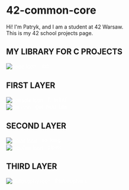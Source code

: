 # 42-common-core

Hi! I'm Patryk, and I am a student at 42 Warsaw.<br/>This is my 42 school projects page.

## MY LIBRARY FOR C PROJECTS
<a href="https://github.com/Zuraw7/42-common-core/tree/main/libft" style="color: white; text-decoration: none;">
  <img src="https://img.icons8.com/color/8/000000/code.png" style="vertical-align:middle;margin-right:8px;" alt="code icon"/>
  libft
</a>

## FIRST LAYER
<a href="https://github.com/Zuraw7/42-common-core/tree/main/ft_printf" style="color: white; text-decoration: none;">
  <img src="https://img.icons8.com/color/8/000000/console.png" style="vertical-align:middle;margin-right:8px;" alt="console icon"/>
  ft_printf
</a><br/>

<a href="https://github.com/Zuraw7/42-common-core/tree/main/get_next_line" style="color: white; text-decoration: none;">
  <img src="https://img.icons8.com/color/8/000000/list.png" style="vertical-align:middle;margin-right:8px;" alt="list icon"/>
  get_next_line
</a>

## SECOND LAYER
<a href="https://github.com/Zuraw7/42-common-core/tree/main/so_long" style="color: white; text-decoration: none;">
  <img src="https://img.icons8.com/color/8/000000/maze.png" style="vertical-align:middle;margin-right:8px;" alt="maze icon"/>
  so_long
</a><br/>

<a href="https://github.com/Zuraw7/42-common-core/tree/main/pipex" style="color: white; text-decoration: none;">
  <img src="https://img.icons8.com/color/8/000000/pipeline.png" style="vertical-align:middle;margin-right:8px;" alt="pipeline icon"/>
  pipex
</a>

## THIRD LAYER
<a href="https://github.com/Zuraw7/42-common-core/tree/main/philosophers" style="color: white; text-decoration: none;">
  <img src="https://img.icons8.com/color/8/000000/philosophy.png" style="vertical-align:middle;margin-right:8px;" alt="philosophy icon"/>
  Philosophers
</a>
